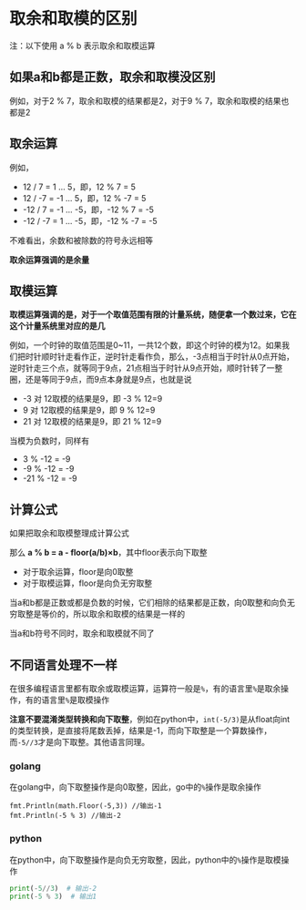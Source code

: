 # 取余和取模的区别


注：以下使用 a % b 表示取余和取模运算

## 如果a和b都是正数，取余和取模没区别

例如，对于2 % 7，取余和取模的结果都是2，对于9 % 7，取余和取模的结果也都是2

## 取余运算

例如，

- 12 / 7 = 1 ... 5，即，12 % 7 = 5
- 12 / -7 = -1 ... 5，即，12 % -7 = 5
- -12 / 7 = -1 ... -5，即，-12 % 7 = -5
- -12 / -7 = 1 ... -5，即，-12 % -7 = -5

不难看出，余数和被除数的符号永远相等

**取余运算强调的是余量**

## 取模运算

**取模运算强调的是，对于一个取值范围有限的计量系统，随便拿一个数过来，它在这个计量系统里对应的是几**

例如，一个时钟的取值范围是0~11，一共12个数，即这个时钟的模为12。如果我们把时针顺时针走看作正，逆时针走看作负，那么，-3点相当于时针从0点开始，逆时针走三个点，就等同于9点，21点相当于时针从9点开始，顺时针转了一整圈，还是等同于9点，而9点本身就是9点，也就是说

- -3 对 12取模的结果是9，即 -3 % 12=9
- 9 对 12取模的结果是9，即 9 % 12=9
- 21 对 12取模的结果是9，即 21 % 12=9

当模为负数时，同样有

- 3 % -12 = -9
- -9 % -12 = -9
- -21 % -12 = -9

## 计算公式

如果把取余和取模整理成计算公式

那么 **a % b = a - floor(a/b)×b**，其中floor表示向下取整
  - 对于取余运算，floor是向0取整
  - 对于取模运算，floor是向负无穷取整

当a和b都是正数或都是负数的时候，它们相除的结果都是正数，向0取整和向负无穷取整是等价的，所以取余和取模的结果是一样的

当a和b符号不同时，取余和取模就不同了

## 不同语言处理不一样

在很多编程语言里都有取余或取模运算，运算符一般是`%`，有的语言里`%`是取余操作，有的语言里`%`是取模操作

**注意不要混淆类型转换和向下取整**，例如在python中，`int(-5/3)`是从float向int的类型转换，是直接将尾数丢掉，结果是-1，而向下取整是一个算数操作，而`-5//3`才是向下取整。其他语言同理。

### golang

在golang中，向下取整操作是向0取整，因此，go中的`%`操作是取余操作

```golang
fmt.Println(math.Floor(-5,3)) //输出-1
fmt.Println(-5 % 3) //输出-2
```

### python

在python中，向下取整操作是向负无穷取整，因此，python中的`%`操作是取模操作

```python
print(-5//3)  # 输出-2
print(-5 % 3)  # 输出1
```

